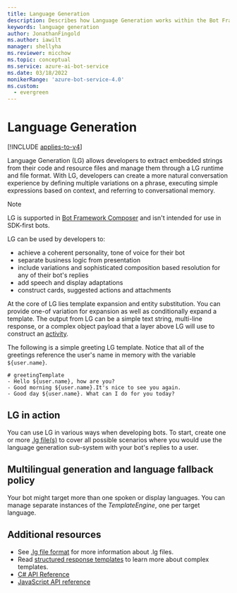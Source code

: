 ```yaml
---
title: Language Generation
description: Describes how Language Generation works within the Bot Framework SDK.
keywords: language generation
author: JonathanFingold
ms.author: iawilt
manager: shellyha
ms.reviewer: micchow
ms.topic: conceptual
ms.service: azure-ai-bot-service
ms.date: 03/18/2022
monikerRange: 'azure-bot-service-4.0'
ms.custom:
  - evergreen
---
```


# Language Generation

[!INCLUDE [applies-to-v4](../includes/applies-to-v4-current.md)]

Language Generation (LG) allows developers to extract embedded strings from their code and resource files and manage them through a LG runtime and file format. With LG, developers can create a more natural conversation experience by defining multiple variations on a phrase, executing simple expressions based on context, and referring to conversational memory.

> [!NOTE]
> LG is supported in [Bot Framework Composer](/composer/introduction) and isn't intended for use in SDK-first bots.

LG can be used by developers to:

- achieve a coherent personality, tone of voice for their bot
- separate business logic from presentation
- include variations and sophisticated composition based resolution for any of their bot's replies
- add speech and display adaptations
- construct cards, suggested actions and attachments

At the core of LG lies template expansion and entity substitution. You can provide one-of variation for expansion as well as conditionally expand a template. The output from LG can be a simple text string, multi-line response, or a complex object payload that a layer above LG will use to construct an [activity][].

The following is a simple greeting LG template. Notice that all of the greetings reference the user's name in memory with the variable `${user.name}`.

```lg
# greetingTemplate
- Hello ${user.name}, how are you?
- Good morning ${user.name}.It's nice to see you again.
- Good day ${user.name}. What can I do for you today?
```

## LG in action

You can use LG in various ways when developing bots. To start, create one or more [.lg file(s)][lg-file-format] to cover all possible scenarios where you would use the language generation sub-system with your bot's replies to a user.

## Multilingual generation and language fallback policy

Your bot might target more than one spoken or display languages. You can manage separate instances of the *TemplateEngine*, one per target language.

## Additional resources

- See [.lg file format][lg-file-format] for more information about .lg files.
- Read [structured response templates](../language-generation/language-generation-structured-response-template.md) to learn more about complex templates.
- [C# API Reference](/dotnet/api/microsoft.bot.builder.languagegeneration)
- [JavaScript API reference](/javascript/api/botbuilder-lg)

[activity]: https://github.com/Microsoft/botframework-sdk/blob/main/specs/botframework-activity/botframework-activity.md
[lg-file-format]: ../file-format/bot-builder-lg-file-format.md
